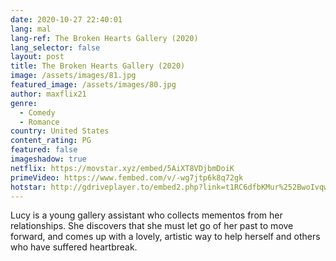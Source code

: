 ```yaml
---
date: 2020-10-27 22:40:01
lang: mal
lang-ref: The Broken Hearts Gallery (2020)
lang_selector: false
layout: post
title: The Broken Hearts Gallery (2020)
image: /assets/images/81.jpg
featured_image: /assets/images/80.jpg
author: maxflix21
genre:
  - Comedy
  - Romance
country: United States
content_rating: PG
featured: false
imageshadow: true
netflix: https://movstar.xyz/embed/5AiXT8VDjbmDoiK
primeVideo: https://www.fembed.com/v/-wg7jtp6k8q72gk
hotstar: http://gdriveplayer.to/embed2.php?link=t1RC6dfbKMur%252BwoIvqwn9AFe4kC8IYqD1hIvg02w8MelrrKUDrBMkknX0HWsd8kfhCg8gocXEzwkFIpqOh0EmxYVBv2ITmaPTQHFtgcaxUU8GohzEbNVOHdWCUfQSq7QPNdlwBgXykwGtC7xi0GhKJG3y4rZS1mcCYKIN7USt386Nh3Y81i8hY%252BjWZl7TiAlA%253D
---
```

Lucy is a young gallery assistant who collects mementos from her relationships. She discovers that she must let go of her past to move forward, and comes up with a lovely, artistic way to help herself and others who have suffered heartbreak.